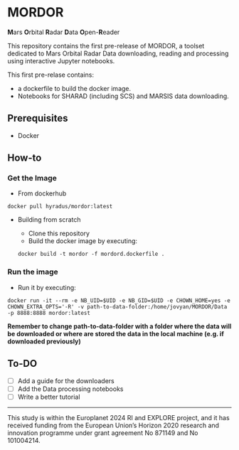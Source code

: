 # MORDOR
**M**ars **O**rbital **R**adar **D**ata **O**pen-**R**eader

This repository contains the first pre-release of MORDOR, a toolset dedicated to Mars Orbital Radar Data downloading, reading and processing using interactive Jupyter notebooks.

This first pre-relase contains:

* a dockerfile to build the docker image.
* Notebooks for SHARAD (including SCS) and MARSIS data downloading.

## Prerequisites

* Docker

## How-to
### Get the Image

* From dockerhub
```
docker pull hyradus/mordor:latest
```

* Building from scratch

  * Clone this repository
  * Build the docker image by executing:
  ```
  docker build -t mordor -f mordord.dockerfile .
  ```

### Run the image

* Run it by executing:
```
docker run -it --rm -e NB_UID=$UID -e NB_GID=$UID -e CHOWN_HOME=yes -e CHOWN_EXTRA_OPTS='-R' -v path-to-data-folder:/home/jovyan/MORDOR/Data -p 8888:8888 mordor:latest
```
**Remember to change path-to-data-folder with a folder where the data will be downloaded or where are stored the data in the local machine (e.g. if downloaded previously)**

## To-DO

* [ ] Add a guide for the downloaders
* [ ] Add the Data processing notebooks
* [ ] Write a better tutorial

_____________________
This study is within the Europlanet 2024 RI and EXPLORE project, and it has received funding from the European Union’s Horizon 2020 research and innovation programme under grant agreement No 871149 and No 101004214.

